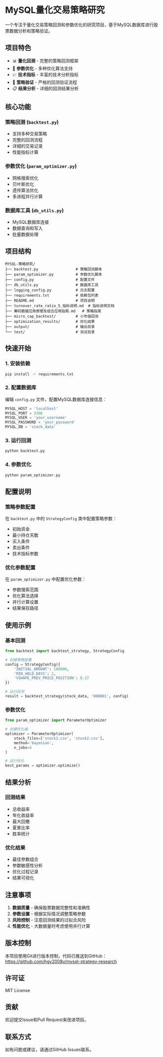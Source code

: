 # MySQL量化交易策略研究

一个专注于量化交易策略回测和参数优化的研究项目，基于MySQL数据库进行股票数据分析和策略验证。

## 项目特色

- 📊 **量化回测** - 完整的策略回测框架
- 🔧 **参数优化** - 多种优化算法支持
- 📈 **技术指标** - 丰富的技术分析指标
- 🎯 **策略验证** - 严格的回测验证流程
- 📋 **结果分析** - 详细的回测结果分析

## 核心功能

### 策略回测 (`backtest.py`)
- 支持多种交易策略
- 完整的回测流程
- 详细的交易记录
- 性能指标计算

### 参数优化 (`param_optimizer.py`)
- 网格搜索优化
- 贝叶斯优化
- 遗传算法优化
- 多进程并行计算

### 数据库工具 (`db_utils.py`)
- MySQL数据库连接
- 数据查询和写入
- 批量数据处理

## 项目结构

```
MYSQL-策略研究/
├── backtest.py                 # 策略回测脚本
├── param_optimizer.py          # 参数优化脚本
├── config.py                   # 配置文件
├── db_utils.py                 # 数据库工具
├── logging_config.py           # 日志配置
├── requirements.txt            # 依赖包列表
├── README.md                   # 项目说明
├── turnover_rate_ratio_5_指标说明.md  # 指标说明文档
├── 筹码数据应用原理及组合应用指南.md   # 策略指南
├── micro_cap_backtest/         # 小市值回测
├── optimization_results/       # 优化结果
├── output/                     # 输出目录
└── test/                       # 测试目录
```

## 快速开始

### 1. 安装依赖
```bash
pip install -r requirements.txt
```

### 2. 配置数据库
编辑 `config.py` 文件，配置MySQL数据库连接信息：
```python
MYSQL_HOST = 'localhost'
MYSQL_PORT = 3306
MYSQL_USER = 'your_username'
MYSQL_PASSWORD = 'your_password'
MYSQL_DB = 'stock_data'
```

### 3. 运行回测
```bash
python backtest.py
```

### 4. 参数优化
```bash
python param_optimizer.py
```

## 配置说明

### 策略参数配置
在 `backtest.py` 中的 `StrategyConfig` 类中配置策略参数：
- 初始资金
- 最小持仓天数
- 买入条件
- 卖出条件
- 技术指标参数

### 优化参数配置
在 `param_optimizer.py` 中配置优化参数：
- 参数搜索范围
- 优化算法选择
- 并行计算设置
- 结果保存路径

## 使用示例

### 基本回测
```python
from backtest import backtest_strategy, StrategyConfig

# 创建策略配置
config = StrategyConfig({
    'INITIAL_AMOUNT': 100000,
    'MIN_HOLD_DAYS': 2,
    'VSHAPE_PREV_PRICE_POSITION': 0.17
})

# 运行回测
result = backtest_strategy(stock_data, '000001', config)
```

### 参数优化
```python
from param_optimizer import ParameterOptimizer

# 创建优化器
optimizer = ParameterOptimizer(
    stock_files=['stock1.csv', 'stock2.csv'],
    method='bayesian',
    n_jobs=4
)

# 运行优化
best_params = optimizer.optimize()
```

## 结果分析

### 回测结果
- 总收益率
- 年化收益率
- 最大回撤
- 夏普比率
- 胜率统计

### 优化结果
- 最佳参数组合
- 参数敏感性分析
- 优化过程记录
- 结果可视化

## 注意事项

1. **数据质量** - 确保股票数据完整性和准确性
2. **参数设置** - 根据实际情况调整策略参数
3. **风险控制** - 注意回测结果的过拟合风险
4. **性能优化** - 大数据量时考虑使用并行计算

## 版本控制

本项目使用Git进行版本控制，代码已推送到GitHub：
https://github.com/hgy2008v/mysql-strategy-research

## 许可证

MIT License

## 贡献

欢迎提交Issue和Pull Request来改进项目。

## 联系方式

如有问题或建议，请通过GitHub Issues联系。 